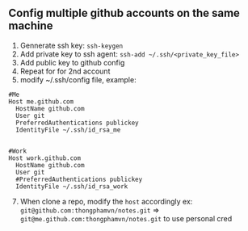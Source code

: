 
## Config multiple github accounts on the same machine
1. Gennerate ssh key: `ssh-keygen`
3. Add private key to ssh agent: `ssh-add ~/.ssh/<private_key_file>`
4. Add public key to github config
5. Repeat for for 2nd account
6. modify ~/.ssh/config file, example:
```
#Me
Host me.github.com
  HostName github.com
  User git
  PreferredAuthentications publickey
  IdentityFile ~/.ssh/id_rsa_me


#Work
Host work.github.com
  HostName github.com
  User git
  #PreferredAuthentications publickey
  IdentityFile ~/.ssh/id_rsa_work
```
7. When clone a repo, modify the `host` accordingly
ex: `git@github.com:thongphamvn/notes.git` => `git@me.github.com:thongphamvn/notes.git` to use personal cred
